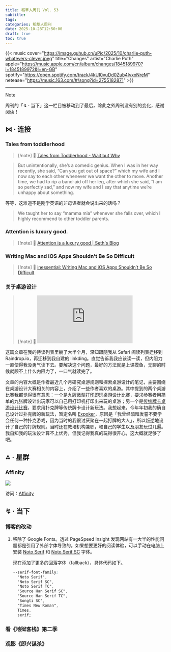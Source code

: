 ```yaml
---
title: 稻草人周刊 Vol. 53
subtitle:
tags:
categories: 稻草人周刊
date: 2025-10-28T12:50:00
draft: true
toc: true
---
```


{{< music cover="https://image.guhub.cn/uPic/2025/10/charlie-puth-whatevers-clever.jpeg" title="Changes" artist="Charlie Puth" apple="https://music.apple.com/cn/album/changes/1845189970?i=1845189972&l=en-GB" spotify="https://open.spotify.com/track/4kUI0vuDd0Zub4IvxxNreM" netease="https://music.163.com/#/song?id=2755182871" >}}

---

> [!note]
> 周刊的「↯ · 当下」这一栏目被移动到了最后，除此之外周刊没有别的变化，感谢阅读！

## ⋈︎ · 连接

### Tales from toddlerhood

> [!note] 📜
> [Tales from Toddlerhood - Wait but Why](https://waitbutwhy.com/2025/10/toddler.html)



> But unintentionally, she’s a comedic genius. When I was in her way recently, she said, “Can you get out of space?” which my wife and I now say to each other whenever we want the other to move. Another time, we had to rip a band-aid off her leg, after which she said, “I am so perfectly sad,” and now my wife and I say that anytime we’re unhappy about something.

等等，这难道不是刚学英语的非母语者就会说出来的话吗？

> We taught her to say “mamma mia” whenever she falls over, which I highly recommend to other toddler parents.

### Attention is luxury good.

> [!note] 📜
> [Attention is a luxury good \| Seth's Blog](https://seths.blog/2025/10/attention-is-a-luxury-good/)

### Writing Mac and iOS Apps Shouldn’t Be So Difficult

> [!note] 📜
> [inessential: Writing Mac and iOS Apps Shouldn’t Be So Difficult](https://inessential.com/2025/08/28/easy-app-writing.html)

### 关于桌游设计

> [!note] 📜
> ![关于桌游设计大赛的介绍](https://blog.codingnow.com/2025/10/boardgame_design_contest.html)

这篇文章在我的待读列表里躺了大半个月，深知跟随我从 Safari 阅读列表迁移到 Raindrop.io，再迁移到我自建的 linkding。直觉告诉我我应该读一读，但内阻力一直使得我没勇气读下去。要解决这个问题，最好的方法就是上课摸鱼，无聊的时候就顾不上什么内阻力了，一口气就读完了。

文章的内容大概是作者最近几个月研究桌游规则和探索桌游设计的笔记，主要围绕在桌游设计大赛相关的内容上，介绍了一些作者喜欢的桌游。其中提到的两个桌游比赛我都觉得很有意思：一个是[九牌微型打印即玩桌游设计比赛](https://boardgamegeek.com/thread/3436343/2025-9-card-nanogame-print-and-play-design-contest)，要求参赛者用简单的九张牌设计出玩家可以自己用打印机打印出来玩的桌游；另一个是[传统牌卡桌游设计比赛](https://boardgamegeek.com/thread/3569158/2025-traditional-deck-game-design-contest)，要求用扑克牌等传统牌卡设计新玩法。我想起来，今年年初我的确自己设计过扑克牌的新玩法，暂定名叫 [Expoker](/posts/为什么不玩扑克呢/)，原因是「我曾经暗暗发誓不要学会任何一种扑克游戏，因为当时的我很讨厌聚在一起打牌的大人」，所以叛逆地设计了自己的打牌规则。当时还在教培机构兼职，和自己的学生以及朋友玩过几遍。我自知我的玩法设计算不上优秀，但我记得我真的玩得很开心，这大概就足够了吧。

## ⁂ · 星群

### Affinity



![](https://image.guhub.cn/uPic/2025/10/affinity-slogan.jpeg)

访问：[Affinity](https://www.affinity.studio/)

## ↯ · 当下

### 博客的改动

1. 移除了 Google Fonts。透过 PageSpeed Insight 发现网站有一大半的性能问题都是引用了外部字体导致的。如果想要更好的阅读体验，可以手动在电脑上安装 [Noto Serif](https://fonts.google.com/noto/specimen/Noto+Serif) 和 [Noto Serif SC](https://fonts.google.com/noto/specimen/Noto+Serif+SC?query=Noto+serif+SC) 字体。

    现在添加了更多的回落字体（fallback），具体代码如下。

    ```css
    --serif-font-family:
      "Noto Serif",
      "Noto Serif SC",
      "Noto Serif TC",
      "Source Han Serif SC",
      "Source Han Serif TC",
      "Songti SC",
      "Times New Roman",
      Times,
      serif;
    ```

### 看《地狱客栈》第二季

### 观影《即兴谋杀》
